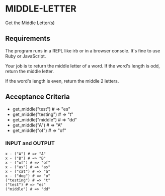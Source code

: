 # MIDDLE-LETTER
Get the Middle Letter(s)

## Requirements
The program runs in a REPL like irb or in a browser console.
It's fine to use Ruby or JavaScript.

Your job is to return the middle letter of a word. If the word's length is odd, return the middle letter.

If the word's length is even, return the middle 2 letters.

## Acceptance Criteria
- get_middle("test") # => "es"
- get_middle("testing") # => "t"
- get_middle("middle") # => "dd"
- get_middle("A") # => "A"
- get_middle("of") # => "of"

### INPUT and OUTPUT
```
x - ("A") # => "A"
x - ("B") # => "B"
x - ("of") # => "of"
x - ("as") # => "as"
x - ("cat") # => "a"
x - ("dog") # => "o"
("testing") # => "t"
("test") # => "es"
("middle") # => "dd"
```
